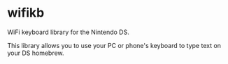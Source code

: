 # wifikb

WiFi keyboard library for the Nintendo DS.

This library allows you to use your PC or phone's keyboard to type text on your DS homebrew.
